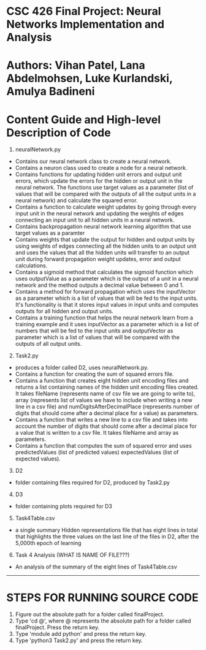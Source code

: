 # CSC 426 Final Project: Neural Networks Implementation and Analysis
# Authors: Vihan Patel, Lana Abdelmohsen, Luke Kurlandski, Amulya Badineni

# Content Guide and High-level Description of Code
1. neuralNetwork.py 
  - Contains our neural network class to create a neural network.
  - Contains a neuron class used to create a node for a neural network.
  - Contains functions for updating hidden unit errors and output unit errors, which update the errors for the hidden or output unit in the neural network. The functions use target values as a parameter (list of values that will be compared with the outputs of all the output units in a neural network) and calculate the squared error. 
  - Contains a function to calculate weight updates by going through every input unit in the neural network and updating the weights of edges connecting an input unit to all hidden units in a neural network.
  - Contains backpropagation neural network learning algorithm that use target values as a paramter 
  - Contains weights that update the output for hidden and output units by using weights of edges connecting all the hidden units to an output unit and uses the values that all the hidden units will transfer to an output unit during forward propagation
  weight updates, error and output calculations. 
  - Contains a sigmoid method that calculates the sigmoid function which uses outputValue as a parameter which is the output of a unit in a neural network and the method outputs a decimal value between 0 and 1. 
  - Contains a method for forward propagation which uses the inputVector as a parameter which is a list of values that will be fed to the input units. It's functionality is that it stores input values in input units and computes outputs for all hidden and output units. 
  - Contains a training function that helps the neural network learn from a training example and it uses inputVector as a parameter which is a list of numbers that will be fed to the input units and outputVector as parameter which is a list of values that will be compared with the outputs of all output units.
2. Task2.py 
  - produces a folder called D2, uses neuralNetwork.py.
  - Contains a function for creating the sum of squared errors file.
  - Contains a function that creates eight hidden unit encoding files and returns a list containing names of the hidden unit encoding files created. It takes fileName (represents name of csv file we are going to write to), array (represents list of values we have to include when writing a new line in a csv file) and numDigitsAfterDecimalPlace (represents number of digits that should come after a decimal place for a value) as parameters.
  - Contains a function that writes a new line to a csv file and takes into account the number of digits that should come after a decimal place for a value that is written to a csv file. It takes fileName and array as parameters. 
  - Contains a function that computes the sum of squared error and uses predictedValues (list of predicted values)
    expectedValues (list of expected values).
3. D2  
  - folder containing files required for D2, produced by Task2.py
4. D3 
  - folder containing plots required for D3
5. Task4Table.csv
  - a single summary Hidden representations file that has eight lines in total that highlights the three values on the last line of the files in D2, after the 5,000th epoch of learning
6. Task 4 Analysis (WHAT IS NAME OF FILE???)
  - An analysis of the summary of the eight lines of Task4Table.csv

------------------------------------------------------------------------------------------------------------

# STEPS FOR RUNNING SOURCE CODE

1. Figure out the absolute path for a folder called finalProject. 
2. Type 'cd @', where @ represents the absolute path for a folder called finalProject. Press the return key.
3. Type 'module add python' and press the return key.
4. Type 'python3 Task2.py' and press the return key.
